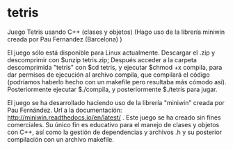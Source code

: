 # tetris
Juego Tetris usando C++ (clases y objetos) (Hago uso de la librería miniwin creada por Pau Fernandez (Barcelona) )

El juego sólo está disponible para Linux actualmente. Descargar el .zip y descomprimir con $unzip tetris.zip; 
Después acceder a la carpeta descomprimida "tetris" con $cd tetris, y ejecutar $chmod +x compila, para dar permisos de ejecución al archivo compila, que compilará el código (podríamos haberlo hecho con un makefile pero resultaba más cómodo así). Posteriormente ejecutar $./compila, y posteriormente $./tetris para jugar. 

El juego se ha desarrollado haciendo uso de la librería "miniwin" creada por Pau Fernández. Url a la documentación: http://miniwin.readthedocs.io/en/latest/ . Este juego se ha creado sin fines comerciales. Su único fin es educativo para el manejo de clases y objetos con C++, así como la gestión de dependencias y archivos .h y su posterior compilación con un archivo makefile. 
